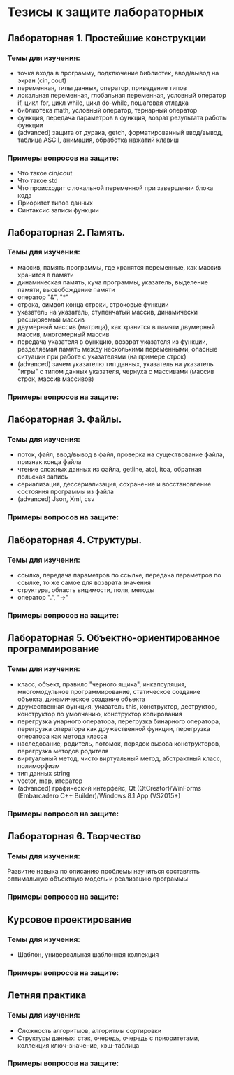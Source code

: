 # Тезисы к защите лабораторных

## Лабораторная 1. Простейшие конструкции
### Темы для изучения: 
* точка входа в программу, подключение библиотек, ввод/вывод на экран (cin, cout)
* переменная, типы данных, оператор, приведение типов
* локальная переменная, глобальная переменная, условный оператор if, цикл for, цикл while, цикл do-while, пошаговая отладка
* библиотека math, условный оператор, тернарный оператор
* функция, передача параметров в функция, возрат результата работы функции
* (advanced) защита от дурака, getch, форматированный ввод/вывод, таблица ASCII, анимация, обработка нажатий клавиш

### Примеры вопросов на защите:
* Что такое cin/cout
* Что такое std
* Что происходит с локальной переменной при завершении блока кода
* Приоритет типов данных
* Синтаксис записи функции

## Лабораторная 2. Память.
### Темы для изучения: 
* массив, память программы, где хранятся переменные, как массив хранится в памяти
* динамическая память, куча программы, указатель, выделение памяти, высвобождение памяти
* оператор "&", "*"
* строка, символ конца строки, строковые функции
* указатель на указатель, ступенчатый массив, динамически расширяемый массив
* двумерный массив (матрица), как хранится в памяти двумерный массив, многомерный массив
* передача указателя в функцию, возврат указателя из функции, разделяемая память между несколькими переменными, опасные ситуации при работе с указателями (на примере строк)
* (advanced) зачем указателю тип данных, указатель на указатель "игры" с типом данных указателя, чернуха с массивами (массив строк, массив массивов)
### Примеры вопросов на защите:

## Лабораторная 3. Файлы.
### Темы для изучения: 
* поток, файл, ввод/вывод в файл, проверка на существование файла, признак конца файла
* чтение сложных данных из файла, getline, atoi, itoa, обратная польская запись
* сериализация, дессериализация, сохранение и восстановление состояния программы из файла
* (advanced) Json, Xml, csv
### Примеры вопросов на защите:

## Лабораторная 4. Структуры.
### Темы для изучения: 
* ссылка, передача параметров по ссылке, передача параметров по ссылке, то же самое для возврата значения
* структура, область видимости, поля, методы
* оператор ".", "->"
### Примеры вопросов на защите:

## Лабораторная 5. Объектно-ориентированное программирование
### Темы для изучения: 
* класс, объект, правило "черного ящика", инкапсуляция, многомодульное программирование, статическое создание объекта, динамическое создание объекта
* дружественная функция, указатель this, конструктор, деструктор, конструктор по умолчанию, конструктор копирования
* перегрузка унарного оператора, перегрузка бинарного оператора, перегрузка оператора как дружественной функции, перегрузка оператора как метода класса
* наследование, родитель, потомок, порядок вызова конструкторов, перегрузка методов родителя
* виртуальный метод, чисто виртуальный метод, абстрактный класс, полиморфизм
* тип данных string
* vector, map, итератор
* (advanced) графический интерфейс, Qt (QtCreator)/WinForms (Embarcadero C++ Builder)/Windows 8.1 App (VS2015+)
### Примеры вопросов на защите:

## Лабораторная 6. Творчество
### Темы для изучения: 
Развитие навыка по описанию проблемы научиться составлять оптимальную объектную модель и реализацию программы
### Примеры вопросов на защите:

## Курсовое проектирование
### Темы для изучения: 
* Шаблон, универсальная шаблонная коллекция
### Примеры вопросов на защите:

## Летняя практика
### Темы для изучения: 
* Сложность алгоритмов, алгоритмы сортировки
* Структуры данных: стэк, очередь, очередь с приоритетами, коллекция ключ-значение, хэш-таблица
### Примеры вопросов на защите:
